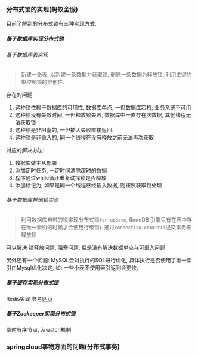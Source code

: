 ### 分布式锁的实现(蚂蚁金服)

目前了解到的分布式锁有三种实现方式.

##### 基于数据库实现分布式锁

###### 基于数据库表实现

>  新建一张表, 以新建一条数据为获取锁, 删除一条数据为释放锁, 利用主键约束控制锁的排他性.

存在的问题:

1. 这种锁依赖于数据库的可用性, 数据库单点, 一但数据库宕机, 业务系统不可用
2. 这种锁没有失效时间, 一但释放锁失败, 数据库中一直存在次数据, 其他线程无法获取锁
3. 这种锁是非阻塞的, 一但插入失败直接返回.
4. 这种锁是非重入的, 同一个线程在没有释放之前无法再次获取

对应的解决办法:

1. 数据库做主从部署
2. 添加定时任务, 一定时间清除超时的数据
3. 程序通过while循环重复试探锁是否释放
4. 添加标记为, 如果是同一个线程已经插入数据, 则按照获取锁处理

###### 基于数据库排他锁实现

> 利用数据库自带的锁实现分布式锁`for update`, (InnoDB 引擎只有在表中存在唯一索引的时候才会使用行级锁).  通过`connection.commit()`提交事务来释放锁

可以解决 锁释放问题, 阻塞问题, 但是没有解决数据单点与可重入问题

另外还有一个问题: MySQL会对执行的SQL进行优化, 具体执行是否使用了唯一索引由Mysql优化决定, 如: 一些小表不使用索引返到会更快.

##### 基于缓存实现分布式锁

Redis实现 参考[网页](https://www.cnblogs.com/williamjie/p/9395659.html)

##### 基于Zookeeper实现分布式锁

临时有序节点, 及watch机制

###  springcloud事物方面的问题(分布式事务)